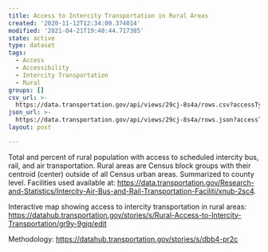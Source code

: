 ```yaml
---
title: Access to Intercity Transportation in Rural Areas
created: '2020-11-12T12:34:00.374014'
modified: '2021-04-21T19:48:44.717385'
state: active
type: dataset
tags:
  - Access
  - Accessibility
  - Intercity Transportation
  - Rural
groups: []
csv_url: >-
  https://data.transportation.gov/api/views/29cj-8s4a/rows.csv?accessType=DOWNLOAD
json_url: >-
  https://data.transportation.gov/api/views/29cj-8s4a/rows.json?accessType=DOWNLOAD
layout: post

---
```

Total and percent of rural population with access to scheduled intercity bus, rail, and air transportation. Rural areas are Census block groups with their centroid (center) outside of all Census urban areas. Summarized to county level. Facilities used available at: https://data.transportation.gov/Research-and-Statistics/Intercity-Air-Bus-and-Rail-Transportation-Faciliti/xnub-2sc4. 

Interactive map showing access to intercity transportation in rural areas:
https://datahub.transportation.gov/stories/s/Rural-Access-to-Intercity-Transportation/gr9y-9gjq/edit

Methodology:
https://datahub.transportation.gov/stories/s/dbb4-pr2c
